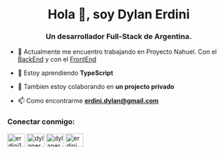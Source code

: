 <h1 align="center">Hola 👋, soy Dylan Erdini</h1>
<h3 align="center">Un desarrollador Full-Stack de Argentina.</h3>


- 🔭 Actualmente me encuentro trabajando en Proyecto Nahuel. Con el [BackEnd](https://github.com/erdini1/proyecto-nahuel-backend) y con el [FrontEnd](https://github.com/erdini1/proyecto-nahuel-frontend)

- 🌱 Estoy aprendiendo **TypeScript**

- 👯 Tambien estoy colaborando en **un projecto privado**

- 📫 Como encontrarme **erdini.dylan@gmail.com**

<h3 align="left">Conectar conmigo:</h3>
<p align="left">
<a href="https://dev.to/erdini1" target="blank"><img align="center" src="https://raw.githubusercontent.com/rahuldkjain/github-profile-readme-generator/master/src/images/icons/Social/devto.svg" alt="erdini1" height="30" width="40" /></a>
<a href="https://linkedin.com/in/dylanerdini" target="blank"><img align="center" src="https://raw.githubusercontent.com/rahuldkjain/github-profile-readme-generator/master/src/images/icons/Social/linked-in-alt.svg" alt="dylanerdini" height="30" width="40" /></a>
<a href="https://instagram.com/dylanerdini" target="blank"><img align="center" src="https://raw.githubusercontent.com/rahuldkjain/github-profile-readme-generator/master/src/images/icons/Social/instagram.svg" alt="dylanerdini" height="30" width="40" /></a>
<a href="https://dribbble.com/erdini" target="blank"><img align="center" src="https://raw.githubusercontent.com/rahuldkjain/github-profile-readme-generator/master/src/images/icons/Social/dribbble.svg" alt="erdini" height="30" width="40" /></a>
</p>


